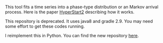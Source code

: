 This tool fits a time series into a phase-type distribution or an Markov arrival process. Here is the paper [HyperStart2](https://doi.org/10.1145/3030207.3030243) describing how it works.

This repository is deprecated. It uses java8 and gradle 2.9. You may need some effort to get these codes running.

I reimplement this in Python. You can find the new repository [here](https://github.com/shangzhihao/HyperStarC).